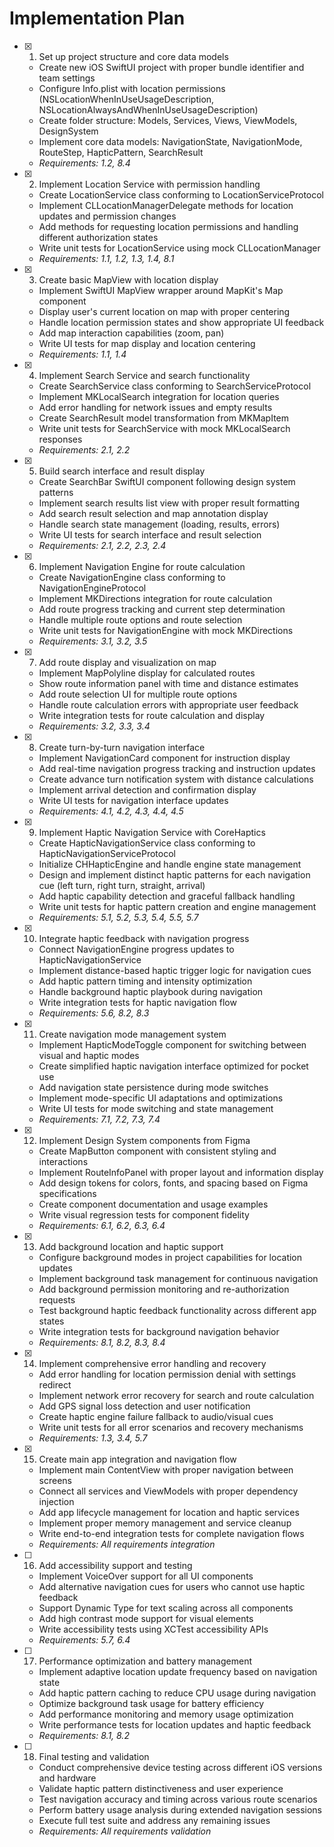 # Implementation Plan

- [x] 1. Set up project structure and core data models
  - Create new iOS SwiftUI project with proper bundle identifier and team settings
  - Configure Info.plist with location permissions (NSLocationWhenInUseUsageDescription, NSLocationAlwaysAndWhenInUseUsageDescription)
  - Create folder structure: Models, Services, Views, ViewModels, DesignSystem
  - Implement core data models: NavigationState, NavigationMode, RouteStep, HapticPattern, SearchResult
  - _Requirements: 1.2, 8.4_

- [x] 2. Implement Location Service with permission handling
  - Create LocationService class conforming to LocationServiceProtocol
  - Implement CLLocationManagerDelegate methods for location updates and permission changes
  - Add methods for requesting location permissions and handling different authorization states
  - Write unit tests for LocationService using mock CLLocationManager
  - _Requirements: 1.1, 1.2, 1.3, 1.4, 8.1_

- [x] 3. Create basic MapView with location display
  - Implement SwiftUI MapView wrapper around MapKit's Map component
  - Display user's current location on map with proper centering
  - Handle location permission states and show appropriate UI feedback
  - Add map interaction capabilities (zoom, pan)
  - Write UI tests for map display and location centering
  - _Requirements: 1.1, 1.4_

- [x] 4. Implement Search Service and search functionality
  - Create SearchService class conforming to SearchServiceProtocol
  - Implement MKLocalSearch integration for location queries
  - Add error handling for network issues and empty results
  - Create SearchResult model transformation from MKMapItem
  - Write unit tests for SearchService with mock MKLocalSearch responses
  - _Requirements: 2.1, 2.2_

- [x] 5. Build search interface and result display
  - Create SearchBar SwiftUI component following design system patterns
  - Implement search results list view with proper result formatting
  - Add search result selection and map annotation display
  - Handle search state management (loading, results, errors)
  - Write UI tests for search interface and result selection
  - _Requirements: 2.1, 2.2, 2.3, 2.4_

- [x] 6. Implement Navigation Engine for route calculation
  - Create NavigationEngine class conforming to NavigationEngineProtocol
  - Implement MKDirections integration for route calculation
  - Add route progress tracking and current step determination
  - Handle multiple route options and route selection
  - Write unit tests for NavigationEngine with mock MKDirections
  - _Requirements: 3.1, 3.2, 3.5_

- [x] 7. Add route display and visualization on map
  - Implement MapPolyline display for calculated routes
  - Show route information panel with time and distance estimates
  - Add route selection UI for multiple route options
  - Handle route calculation errors with appropriate user feedback
  - Write integration tests for route calculation and display
  - _Requirements: 3.2, 3.3, 3.4_

- [x] 8. Create turn-by-turn navigation interface
  - Implement NavigationCard component for instruction display
  - Add real-time navigation progress tracking and instruction updates
  - Create advance turn notification system with distance calculations
  - Implement arrival detection and confirmation display
  - Write UI tests for navigation interface updates
  - _Requirements: 4.1, 4.2, 4.3, 4.4, 4.5_

- [x] 9. Implement Haptic Navigation Service with CoreHaptics
  - Create HapticNavigationService class conforming to HapticNavigationServiceProtocol
  - Initialize CHHapticEngine and handle engine state management
  - Design and implement distinct haptic patterns for each navigation cue (left turn, right turn, straight, arrival)
  - Add haptic capability detection and graceful fallback handling
  - Write unit tests for haptic pattern creation and engine management
  - _Requirements: 5.1, 5.2, 5.3, 5.4, 5.5, 5.7_

- [x] 10. Integrate haptic feedback with navigation progress
  - Connect NavigationEngine progress updates to HapticNavigationService
  - Implement distance-based haptic trigger logic for navigation cues
  - Add haptic pattern timing and intensity optimization
  - Handle background haptic playbook during navigation
  - Write integration tests for haptic navigation flow
  - _Requirements: 5.6, 8.2, 8.3_

- [x] 11. Create navigation mode management system
  - Implement HapticModeToggle component for switching between visual and haptic modes
  - Create simplified haptic navigation interface optimized for pocket use
  - Add navigation state persistence during mode switches
  - Implement mode-specific UI adaptations and optimizations
  - Write UI tests for mode switching and state management
  - _Requirements: 7.1, 7.2, 7.3, 7.4_

- [x] 12. Implement Design System components from Figma
  - Create MapButton component with consistent styling and interactions
  - Implement RouteInfoPanel with proper layout and information display
  - Add design tokens for colors, fonts, and spacing based on Figma specifications
  - Create component documentation and usage examples
  - Write visual regression tests for component fidelity
  - _Requirements: 6.1, 6.2, 6.3, 6.4_

- [x] 13. Add background location and haptic support
  - Configure background modes in project capabilities for location updates
  - Implement background task management for continuous navigation
  - Add background permission monitoring and re-authorization requests
  - Test background haptic feedback functionality across different app states
  - Write integration tests for background navigation behavior
  - _Requirements: 8.1, 8.2, 8.3, 8.4_

- [x] 14. Implement comprehensive error handling and recovery
  - Add error handling for location permission denial with settings redirect
  - Implement network error recovery for search and route calculation
  - Add GPS signal loss detection and user notification
  - Create haptic engine failure fallback to audio/visual cues
  - Write unit tests for all error scenarios and recovery mechanisms
  - _Requirements: 1.3, 3.4, 5.7_

- [x] 15. Create main app integration and navigation flow
  - Implement main ContentView with proper navigation between screens
  - Connect all services and ViewModels with proper dependency injection
  - Add app lifecycle management for location and haptic services
  - Implement proper memory management and service cleanup
  - Write end-to-end integration tests for complete navigation flows
  - _Requirements: All requirements integration_

- [ ] 16. Add accessibility support and testing
  - Implement VoiceOver support for all UI components
  - Add alternative navigation cues for users who cannot use haptic feedback
  - Support Dynamic Type for text scaling across all components
  - Add high contrast mode support for visual elements
  - Write accessibility tests using XCTest accessibility APIs
  - _Requirements: 5.7, 6.4_

- [ ] 17. Performance optimization and battery management
  - Implement adaptive location update frequency based on navigation state
  - Add haptic pattern caching to reduce CPU usage during navigation
  - Optimize background task usage for battery efficiency
  - Add performance monitoring and memory usage optimization
  - Write performance tests for location updates and haptic feedback
  - _Requirements: 8.1, 8.2_

- [ ] 18. Final testing and validation
  - Conduct comprehensive device testing across different iOS versions and hardware
  - Validate haptic pattern distinctiveness and user experience
  - Test navigation accuracy and timing across various route scenarios
  - Perform battery usage analysis during extended navigation sessions
  - Execute full test suite and address any remaining issues
  - _Requirements: All requirements validation_